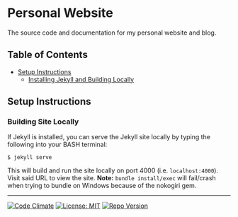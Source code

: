 # Personal Website
The source code and documentation for my personal website and blog.

## Table of Contents
* [Setup Instructions](#setup-instructions)
  * [Installing Jekyll and Building Locally](#installing-jekyll-and-building-locally)

## Setup Instructions
### Building Site Locally
If Jekyll is installed, you can serve the Jekyll site locally by typing the following into your BASH terminal:
```
$ jekyll serve
```
This will build and run the site locally on port 4000 (i.e. `localhost:4000`). Visit said URL to view the site. **Note:** `bundle install/exec` will fail/crash when trying to bundle on Windows because of the nokogiri gem.

---

[![Code Climate](https://codeclimate.com/github/FlatlanderWoman/portfolio.svg)](https://codeclimate.com/github/FlatlanderWoman/portfolio) [![License: MIT](https://img.shields.io/badge/License-MIT-yellow.svg)](https://opensource.org/licenses/MIT) [![Repo Version](https://img.shields.io/badge/version-0.3.1-blue.svg)](https://img.shields.io/badge/version-0.3.1-blue.svg)
